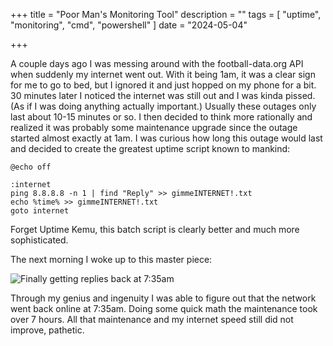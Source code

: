 +++
title = "Poor Man's Monitoring Tool"
description = ""
tags = [
    "uptime", "monitoring", "cmd", "powershell"
]
date = "2024-05-04"

+++

A couple days ago I was messing around with the football-data.org API when suddenly my internet went out. With it being 1am, it was a clear sign for me to go to bed, but I ignored it and just hopped on my phone for a bit. 30 minutes later I noticed the internet was still out and I was kinda pissed. (As if I was doing anything actually important.) Usually these outages only last about 10-15 minutes or so. I then decided to think more rationally and realized it was probably some maintenance upgrade since the outage started almost exactly at 1am. I was curious how long this outage would last and decided to create the greatest uptime script known to mankind:

```
@echo off

:internet
ping 8.8.8.8 -n 1 | find "Reply" >> gimmeINTERNET!.txt
echo %time% >> gimmeINTERNET!.txt
goto internet
```

Forget Uptime Kemu, this batch script is clearly better and much more sophisticated. 

The next morning I woke up to this master piece:

![Finally getting replies back at 7:35am](/poor_man_uptime/uptime.png)

Through my genius and ingenuity I was able to figure out that the network went back online at 7:35am. Doing some quick math the maintenance took over 7 hours. All that maintenance and my internet speed still did not improve, pathetic. 